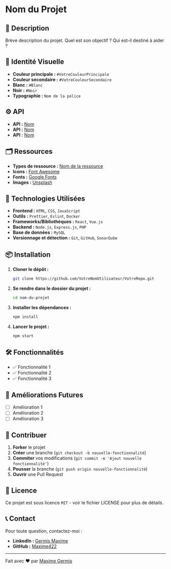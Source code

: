# Nom du Projet

## 🚀 Description

Brève description du projet. Quel est son objectif ? Qui est-il destiné à aider ?

## 🎨 Identité Visuelle

- **Couleur principale :** `#VotreCouleurPrincipale`
- **Couleur secondaire :** `#VotreCouleurSecondaire`
- **Blanc :** `#Blanc`
- **Noir :** `#Noir`
- **Typographie :** `Nom de la police`

## ⚙️ API

- **API :** [Nom](Lien)
- **API :** [Nom](Lien)
- **API :** [Nom](Lien)

## 🗂️ Ressources

- **Types de ressource :** [Nom de la ressource](Lien)
- **Icons :** [Font Awesome](https://fontawesome.com/)
- **Fonts :** [Google Fonts](https://fonts.google.com/specimen/Montserrat)
- **Images :** [Unsplash](https://unsplash.com/)

## 🔧 Technologies Utilisées

- **Frontend :** `HTML`, `CSS`, `JavaScript`
- **Outils :** `Prettier`, `Eslint`, `Docker`
- **Frameworks/Bibliothèques :** `React`, `Vue.js`
- **Backend :** `Node.js`, `Express.js`, `PHP`
- **Base de données :** `MySQL`
- **Versionnage et détection :** `Git`, `GitHub`, `SonarQube`

## 📦 Installation

1. **Cloner le dépôt :**
    ```bash
    git clone https://github.com/VotreNomUtilisateur/VotreRepo.git
    ```
2. **Se rendre dans le dossier du projet :**
    ```bash
    cd nom-du-projet
    ```
3. **Installer les dépendances :**
    ```bash
    npm install
    ```
4. **Lancer le projet :**
    ```bash
    npm start
    ```

## 🛠 Fonctionnalités

- ✅ Fonctionnalité 1
- ✅ Fonctionnalité 2
- ✅ Fonctionnalité 3

## 🚧 Améliorations Futures

- [ ] Amélioration 1
- [ ] Amélioration 2
- [ ] Amélioration 3

## 🤝 Contribuer

1. **Forker** le projet
2. **Créer** une branche (`git checkout -b nouvelle-fonctionnalité`)
3. **Commiter** vos modifications (`git commit -m 'Ajout nouvelle fonctionnalité'`)
4. **Pousser** la branche (`git push origin nouvelle-fonctionnalité`)
5. **Ouvrir** une Pull Request

## 📄 Licence

Ce projet est sous licence `MIT` - voir le fichier LICENSE pour plus de détails.

## 📞 Contact

Pour toute question, contactez-moi :

- **LinkedIn :** [Germis Maxime](https://www.linkedin.com/in/maxime-germis)
- **GitHub :** [Maxime422](https://github.com/Maxime422)

---

Fait avec ❤️ par [Maxime Germis](https://github.com/Maxime422)
